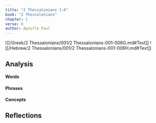 ```yaml
---
title: "2 Thessalonians 1:6"
book: "2 Thessalonians"
chapter: 1
verse: 6
author: Apostle Paul
---
```

![[/Greek/2 Thessalonians/001/2 Thessalonians-001-006G.md#Text]]
![[/Hebrew/2 Thessalonians/001/2 Thessalonians-001-006H.md#Text]]

## Analysis

#### Words

#### Phrases

#### Concepts

## Reflections
